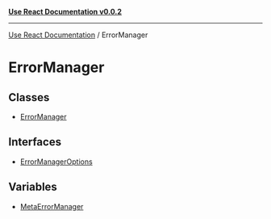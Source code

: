 [**Use React Documentation v0.0.2**](../README.md)

***

[Use React Documentation](../modules.md) / ErrorManager

# ErrorManager

## Classes

- [ErrorManager](classes/ErrorManager.md)

## Interfaces

- [ErrorManagerOptions](interfaces/ErrorManagerOptions.md)

## Variables

- [MetaErrorManager](variables/MetaErrorManager.md)
